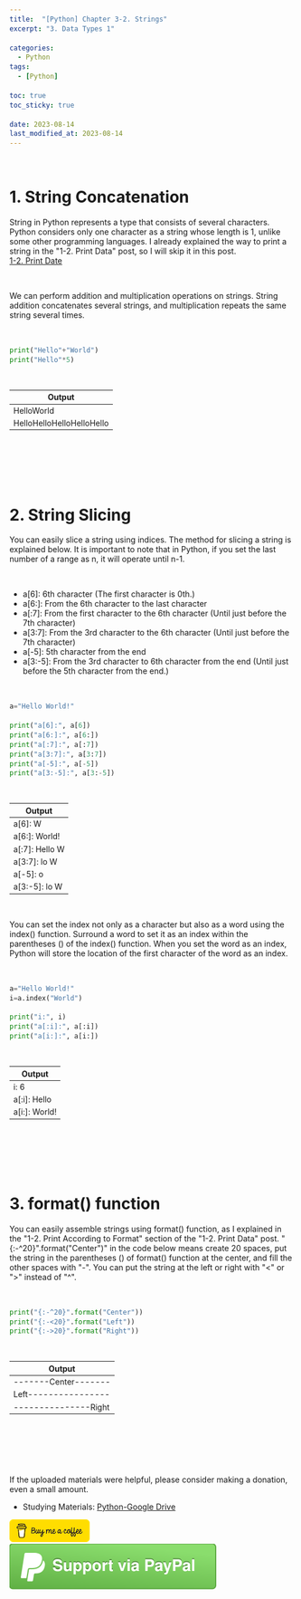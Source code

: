 ```yaml
---
title:  "[Python] Chapter 3-2. Strings"
excerpt: "3. Data Types 1"

categories:
  - Python
tags:
  - [Python]

toc: true
toc_sticky: true
 
date: 2023-08-14
last_modified_at: 2023-08-14
---
```


&nbsp;

# 1. String Concatenation
String in Python represents a type that consists of several characters. Python considers only one character as a string whose length is 1, unlike some other programming languages. I already explained the way to print a string in the "1-2. Print Data" post, so I will skip it in this post.\
[1-2. Print Date](https://shine-loi.github.io/python/python1-2/)

&nbsp;

We can perform addition and multiplication operations on strings. String addition concatenates several strings, and multiplication repeats the same string several times.

&nbsp;

```python
print("Hello"+"World")
print("Hello"*5)
```

&nbsp;

| Output |
|---|
| HelloWorld |
| HelloHelloHelloHelloHello |

&nbsp;

&nbsp;

&nbsp;

# 2. String Slicing
You can easily slice a string using indices. The method for slicing a string is explained below. It is important to note that in Python, if you set the last number of a range as n, it will operate until n-1.

&nbsp;

- a[6]: 6th character (The first character is 0th.)
- a[6:]: From the 6th character to the last character
- a[:7]: From the first character to the 6th character (Until just before the 7th character)
- a[3:7]: From the 3rd character to the 6th character (Until just before the 7th character)
- a[-5]: 5th character from the end
- a[3:-5]: From the 3rd character to 6th character from the end (Until just before the 5th character from the end.)

&nbsp;

```python
a="Hello World!"

print("a[6]:", a[6])
print("a[6:]:", a[6:])
print("a[:7]:", a[:7])
print("a[3:7]:", a[3:7])
print("a[-5]:", a[-5])
print("a[3:-5]:", a[3:-5])
```

&nbsp;

| Output |
|---|
| a[6]: W |
| a[6:]: World! |
| a[:7]: Hello W |
| a[3:7]: lo W |
| a[-5]: o |
| a[3:-5]: lo W |

&nbsp;

You can set the index not only as a character but also as a word using the index() function. Surround a word to set it as an index within the parentheses () of the index() function. When you set the word as an index, Python will store the location of the first character of the word as an index.

&nbsp;

```python
a="Hello World!"
i=a.index("World")

print("i:", i)
print("a[:i]:", a[:i])
print("a[i:]:", a[i:])
```

&nbsp;

| Output |
|---|
| i: 6 |
| a[:i]: Hello  |
| a[i:]: World! |

&nbsp;

&nbsp;

&nbsp;

# 3. format() function
You can easily assemble strings using format() function, as I explained in the "1-2. Print According to Format" section of the "1-2. Print Data" post. "{:-^20}".format("Center")" in the code below means create 20 spaces, put the string in the parentheses () of format() function at the center, and fill the other spaces with "-". You can put the string at the left or right with "<" or ">" instead of "^".

&nbsp;

```python
print("{:-^20}".format("Center"))
print("{:-<20}".format("Left"))
print("{:->20}".format("Right"))
```

&nbsp;

| Output |
|---|
| -------Center------- |
| Left---------------- |
| ---------------Right |

&nbsp;

&nbsp;

&nbsp;

If the uploaded materials were helpful, please consider making a donation, even a small amount.
- Studying Materials: ​[Python-Google Drive](https://drive.google.com/drive/u/3/folders/1btmxn1mWaPy8ZYZvRu2HWbiV2UKsDwLP)

[!["Buy Me A Coffee"](https://raw.githubusercontent.com/Shine-Loi/Shine-Loi.github.io/master/assets/images/Buymeacoffee.png)](https://www.buymeacoffee.com/shine_loi_lee)
[![Support via PayPal](https://raw.githubusercontent.com/Shine-Loi/Shine-Loi.github.io/41d049ca49169c961adde8f77b7d0f6981851ea3/assets/images/Paypal.svg)](https://paypal.me/goldbin0514?country.x=KR&locale.x=ko_KR)
